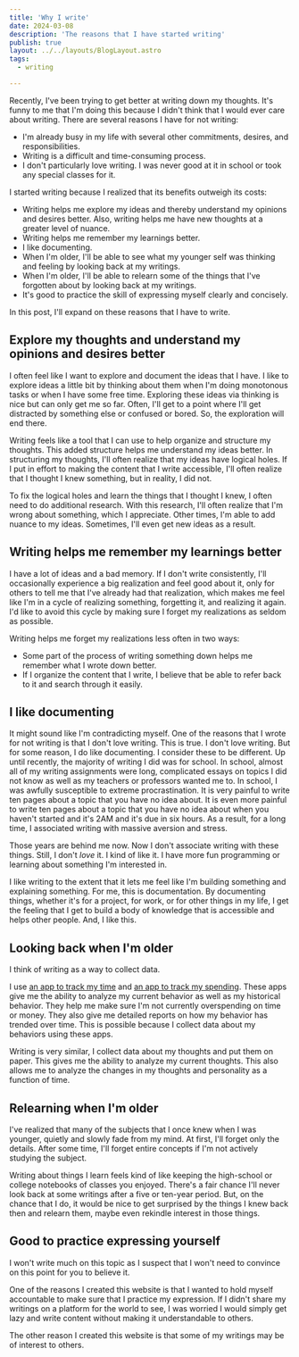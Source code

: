 ```yaml
---
title: 'Why I write'
date: 2024-03-08
description: 'The reasons that I have started writing'
publish: true
layout: ../../layouts/BlogLayout.astro
tags:
  - writing

---
```


Recently, I've been trying to get better at writing down my thoughts. It's funny to me that I'm doing this because I didn't think that I would ever care about writing. There are several reasons I have for not writing:

- I'm already busy in my life with several other commitments, desires, and responsibilities.
- Writing is a difficult and time-consuming process.
- I don't particularly love writing. I was never good at it in school or took any special classes for it.

I started writing because I realized that its benefits outweigh its costs:

- Writing helps me explore my ideas and thereby understand my opinions and desires better. Also, writing helps me have new thoughts at a greater level of nuance.
- Writing helps me remember my learnings better.
- I like documenting.
- When I'm older, I'll be able to see what my younger self was thinking and feeling by looking back at my writings.
- When I'm older, I'll be able to relearn some of the things that I've forgotten about by looking back at my writings.
- It's good to practice the skill of expressing myself clearly and concisely.

In this post, I'll expand on these reasons that I have to write.

## Explore my thoughts and understand my opinions and desires better

I often feel like I want to explore and document the ideas that I have. I like to explore ideas a little bit by thinking about them when I'm doing monotonous tasks or when I have some free time. Exploring these ideas via thinking is nice but can only get me so far. Often, I'll get to a point where I'll get distracted by something else or confused or bored. So, the exploration will end there.

Writing feels like a tool that I can use to help organize and structure my thoughts. This added structure helps me understand my ideas better. In structuring my thoughts, I'll often realize that my ideas have logical holes. If I put in effort to making the content that I write accessible, I'll often realize that I thought I knew something, but in reality, I did not.

To fix the logical holes and learn the things that I thought I knew, I often need to do additional research. With this research, I'll often realize that I'm wrong about something, which I appreciate. Other times, I'm able to add nuance to my ideas. Sometimes, I'll even get new ideas as a result.

## Writing helps me remember my learnings better

I have a lot of ideas and a bad memory. If I don't write consistently, I'll occasionally experience a big realization and feel good about it, only for others to tell me that I've already had that realization, which makes me feel like I'm in a cycle of realizing something, forgetting it, and realizing it again. I'd like to avoid this cycle by making sure I forget my realizations as seldom as possible.

Writing helps me forget my realizations less often in two ways:

- Some part of the process of writing something down helps me remember what I wrote down better.
- If I organize the content that I write, I believe that be able to refer back to it and search through it easily.

## I like documenting

It might sound like I'm contradicting myself. One of the reasons that I wrote for not writing is that I don't love writing. This is true. I don't love writing. But for some reason, I do like documenting. I consider these to be different. Up until recently, the majority of writing I did was for school. In school, almost all of my writing assignments were long, complicated essays on topics I did not know as well as my teachers or professors wanted me to. In school, I was awfully susceptible to extreme procrastination. It is very painful to write ten pages about a topic that you have no idea about. It is even more painful to write ten pages about a topic that you have no idea about when you haven't started and it's 2AM and it's due in six hours. As a result, for a long time, I associated writing with massive aversion and stress.

Those years are behind me now. Now I don't associate writing with these things. Still, I don't *love* it. I kind of like it. I have more fun programming or learning about something I'm interested in.

I like writing to the extent that it lets me feel like I'm building something and explaining something. For me, this is documentation. By documenting things, whether it's for a project, for work, or for other things in my life, I get the feeling that I get to build a body of knowledge that is accessible and helps other people. And, I like this.

## Looking back when I'm older

I think of writing as a way to collect data.

I use [an app to track my time](https://toggl.com/) and [an app to track my spending](https://www.ynab.com/). These apps give me the ability to analyze my current behavior as well as my historical behavior. They help me make sure I'm not currently overspending on time or money. They also give me detailed reports on how my behavior has trended over time. This is possible because I collect data about my behaviors using these apps.

Writing is very similar, I collect data about my thoughts and put them on paper. This gives me the ability to analyze my current thoughts. This also allows me to analyze the changes in my thoughts and personality as a function of time.

## Relearning when I'm older

I've realized that many of the subjects that I once knew when I was younger, quietly and slowly fade from my mind. At first, I'll forget only the details. After some time, I'll forget entire concepts if I'm not actively studying the subject.

Writing about things I learn feels kind of like keeping the high-school or college notebooks of classes you enjoyed. There's a fair chance I'll never look back at some writings after a five or ten-year period. But, on the chance that I do, it would be nice to get surprised by the things I knew back then and relearn them, maybe even rekindle interest in those things.

## Good to practice expressing yourself

I won't write much on this topic as I suspect that I won't need to convince on this point for you to believe it.

One of the reasons I created this website is that I wanted to hold myself accountable to make sure that I practice my expression. If I didn't share my writings on a platform for the world to see, I was worried I would simply get lazy and write content without making it understandable to others.

The other reason I created this website is that some of my writings may be of interest to others.
